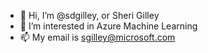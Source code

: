 - 👋 Hi, I’m @sdgilley, or Sheri Gilley
- 👀 I’m interested in Azure Machine Learning
- 📫 My email is sgilley@microsoft.com

<!---
sdgilley/sdgilley is a ✨ special ✨ repository because its `README.md` (this file) appears on your GitHub profile.
You can click the Preview link to take a look at your changes.
--->
